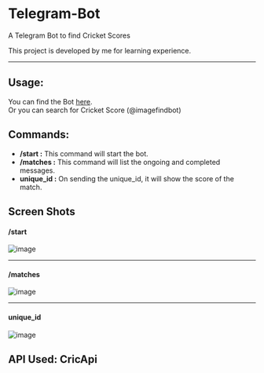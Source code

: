 # Telegram-Bot
A Telegram Bot to find Cricket Scores

This project is developed by me for learning experience.
<hr>
<h2>Usage:</h2>
<p>You can find the Bot <a href="https://t.me/imagefindbot">here</a>.<br>Or you can search for Cricket Score (@imagefindbot)</p>

<h2>Commands:</h2>
<ul>
<li><b>/start :</b> This command will start the bot.</li>
<li><b>/matches :</b> This command will list the ongoing and completed messages.</li>
<li><b>unique_id :</b> On sending the unique_id, it will show the score of the match.</li>
</ul>

<h2>Screen Shots</h2>
<h4>/start</h4>

![image](https://user-images.githubusercontent.com/56017960/115953318-5fc50180-a508-11eb-8688-23b20942cae0.png)

<hr>
<h4>/matches</h4>

![image](https://user-images.githubusercontent.com/56017960/115953332-75d2c200-a508-11eb-8ee3-57767bbf7df1.png)

<hr>
<h4>unique_id</h4>

![image](https://user-images.githubusercontent.com/56017960/115953345-85520b00-a508-11eb-9c05-eb6e48aa26b8.png)

<h2>API Used: CricApi</h2>

